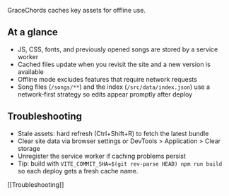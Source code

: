 GraceChords caches key assets for offline use.

## At a glance
- JS, CSS, fonts, and previously opened songs are stored by a service worker
- Cached files update when you revisit the site and a new version is available
- Offline mode excludes features that require network requests
 - Song files (`/songs/**`) and the index (`/src/data/index.json`) use a network‑first strategy so edits appear promptly after deploy

## Troubleshooting
- Stale assets: hard refresh (Ctrl+Shift+R) to fetch the latest bundle
- Clear site data via browser settings or DevTools > Application > Clear storage
- Unregister the service worker if caching problems persist
 - Tip: build with `VITE_COMMIT_SHA=$(git rev-parse HEAD) npm run build` so each deploy gets a fresh cache name.

[[Troubleshooting]]
